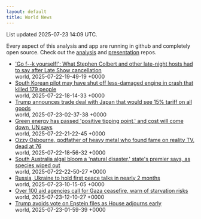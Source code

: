```yaml
---
layout: default
title: World News
---
```


<div markdown="0">
<div class="byline small text-muted">List updated <span class="datetime">2025-07-23 14:09 UTC</span>.</div>

<p>Every aspect of this analysis and app are running in github and completely open source. Check out the <a href="https://github.com/Castro-Media/Analysis">analysis</a> and <a href="https://github.com/Castro-Media/TopStoryReview.com">presentation</a> repos.</p>
<ul>
<li><a href='https://www.cbc.ca/news/entertainment/colbert-late-show-reaction-1.7590838?cmp=rss'>'Go f--k yourself!': What Stephen Colbert and other late-night hosts had to say after Late Show cancellation</a><div class='byline small text-muted'>world, <span class="datetime">2025-07-22-19-49-19 +0000</span></div></li>
<li><a href='https://www.cbc.ca/news/world/south-korea-angry-families-plane-crash-1.7590742?cmp=rss'>South Korean pilot may have shut off less-damaged engine in crash that killed 179 people</a><div class='byline small text-muted'>world, <span class="datetime">2025-07-22-18-14-33 +0000</span></div></li>
<li><a href='https://www.cbc.ca/news/world/trump-japan-trade-deal-1.7591682?cmp=rss'>Trump announces trade deal with Japan that would see 15% tariff on all goods</a><div class='byline small text-muted'>world, <span class="datetime">2025-07-23-02-37-38 +0000</span></div></li>
<li><a href='https://www.cbc.ca/news/climate/green-energy-renewables-united-nations-report-1.7591214?cmp=rss'>Green energy has passed 'positive tipping point,' and cost will come down, UN says</a><div class='byline small text-muted'>world, <span class="datetime">2025-07-22-21-22-45 +0000</span></div></li>
<li><a href='https://www.cbc.ca/news/entertainment/ozzy-osbourne-dead-obituary-1.7591156?cmp=rss'>Ozzy Osbourne, godfather of heavy metal who found fame on reality TV, dead at 76</a><div class='byline small text-muted'>world, <span class="datetime">2025-07-22-18-56-32 +0000</span></div></li>
<li><a href='https://www.cbc.ca/news/climate/south-australia-algal-bloom-disaster-1.7590816?cmp=rss'>South Australia algal bloom a 'natural disaster,' state's premier says, as species wiped out</a><div class='byline small text-muted'>world, <span class="datetime">2025-07-22-22-50-27 +0000</span></div></li>
<li><a href='https://www.cbc.ca/news/world/russia-ukraine-talks-istanbul-1.7591747?cmp=rss'>Russia, Ukraine to hold first peace talks in nearly 2 months</a><div class='byline small text-muted'>world, <span class="datetime">2025-07-23-10-15-05 +0000</span></div></li>
<li><a href='https://www.cbc.ca/news/world/gaza-humanitarian-aid-1.7591761?cmp=rss'>Over 100 aid agencies call for Gaza ceasefire, warn of starvation risks</a><div class='byline small text-muted'>world, <span class="datetime">2025-07-23-12-10-27 +0000</span></div></li>
<li><a href='https://www.cbc.ca/player/play/9.6841701?cmp=rss'>Trump avoids vote on Epstein files as House adjourns early</a><div class='byline small text-muted'>world, <span class="datetime">2025-07-23-01-59-39 +0000</span></div></li>
</ul>
</div>

